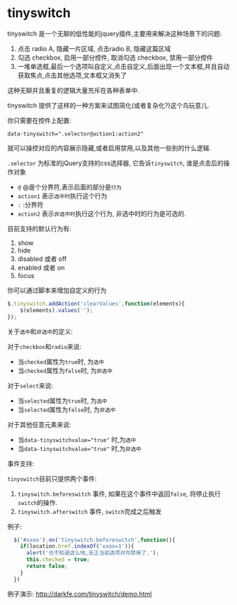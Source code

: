 tinyswitch
==========

tinyswitch 是一个无聊的低性能的jquery插件,主要用来解决这种场景下的问题:

1. 点击 radio A, 隐藏一片区域, 点击radio B, 隐藏这篇区域
2. 勾选 checkbox, 启用一部分控件,  取消勾选 checkbox, 禁用一部分控件
3. 一堆单选框,最后一个选项叫自定义,点击自定义,后面出现一个文本框,并且自动获取焦点,点击其他选项,文本框又消失了

这种无聊并且重复的逻辑大量充斥在各种表单中.

tinyswitch 提供了这样的一种方案来试图简化(或者复杂化?)这个鸟玩意儿.

你只需要在控件上配置:

```
data-tinyswitch=".selector@action1:action2"
```

就可以操控对应的内容展示隐藏,或者启用禁用,以及其他一些别的什么逻辑.


`.selector` 为标准的jQuery支持的css选择器, 它告诉`tinyswitch`, 谁是点击后的操作对象
* `@` @是个分界符,表示后面的部分是`行为`
* `action1` 表示`选中时`执行这个行为
* `:` :分界符
* `action2` 表示`非选中时`执行这个行为, 非选中时的行为是可选的.

目前支持的默认行为有:
1. show
2. hide
3. disabled 或者 off
4. enabled 或者 on
5. focus

你可以通过脚本来增加自定义的行为

```javascript
$.tinyswitch.addAction('clearValues',function(elements){
    $(elements).values('');
});
```

关于`选中`和`非选中`的定义:

对于`checkbox`和`radio`来说:

* 当`checked`属性为`true`时, 为`选中`
* 当`checked`属性为`false`时, 为`非选中`

对于`select`来说:

* 当`selected`属性为`true`时, 为`选中`
* 当`selected`属性为`false`时, 为`非选中`

对于其他任意元素来说:

* 当`data-tinyswitchvalue="true"` 时,为`选中`
* 当`data-tinyswitchvalue="true"` 时,为`非选中`

事件支持:

`tinyswitch`目前只提供两个事件:

1. `tinyswitch.beforeswitch` 事件, 如果在这个事件中返回`false`, 将停止执行`switch`的操作.
2. `tinyswitch.afterswitch` 事件, `switch`完成之后触发

例子:

```javascript
  $('#xxoo').on('tinyswitch.beforeswitch',function(){
    if(location.href.indexOf('xxoo=1')){
      alert('也不知道这么地,反正当前选项对你禁用了.');
      this.checked = true;
      return false;
    }
  })
```

例子演示: http://darkfe.com/tinyswitch/demo.html
